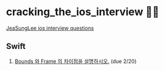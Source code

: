 # cracking_the_ios_interview 🥚💥
[JeaSungLee ios interview questions](https://github.com/JeaSungLEE/iOSInterviewquestions#readme)

## Swift
1. [Bounds 와 Frame 의 차이점을 설명하시오.](https://github.com/freeiosdevs/cracking_the_ios_interview/issues/2) (due 2/20)
